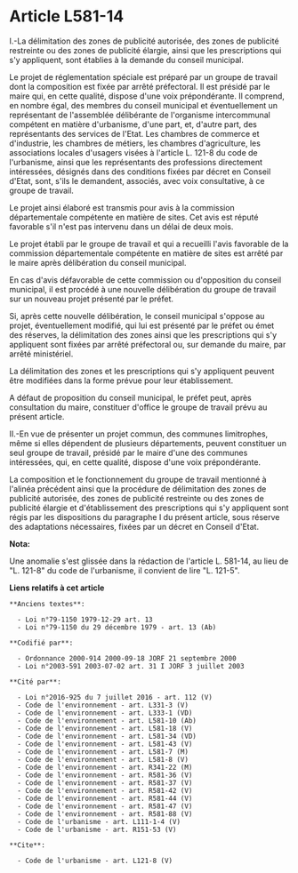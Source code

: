 # Article L581-14

I.-La délimitation des zones de publicité autorisée, des zones de publicité restreinte ou des zones de publicité élargie,
ainsi que les prescriptions qui s'y appliquent, sont établies à la demande du conseil municipal. 

Le projet de réglementation spéciale est préparé par un groupe de travail dont la composition est fixée par arrêté
préfectoral. Il est présidé par le maire qui, en cette qualité, dispose d'une voix prépondérante. Il comprend, en nombre
égal, des membres du conseil municipal et éventuellement un représentant de l'assemblée délibérante de l'organisme
intercommunal compétent en matière d'urbanisme, d'une part, et, d'autre part, des représentants des services de l'Etat. Les
chambres de commerce et d'industrie, les chambres de métiers, les chambres d'agriculture, les associations locales d'usagers
visées à l'article L. 121-8 du code de l'urbanisme, ainsi que les représentants des professions directement intéressées,
désignés dans des conditions fixées par décret en Conseil d'Etat, sont, s'ils le demandent, associés, avec voix consultative,
à ce groupe de travail. 

Le projet ainsi élaboré est transmis pour avis à la commission départementale compétente en matière de sites. Cet avis est
réputé favorable s'il n'est pas intervenu dans un délai de deux mois. 

Le projet établi par le groupe de travail et qui a recueilli l'avis favorable de la commission départementale compétente en
matière de sites est arrêté par le maire après délibération du conseil municipal. 

En cas d'avis défavorable de cette commission ou d'opposition du conseil municipal, il est procédé à une nouvelle
délibération du groupe de travail sur un nouveau projet présenté par le préfet. 

Si, après cette nouvelle délibération, le conseil municipal s'oppose au projet, éventuellement modifié, qui lui est présenté
par le préfet ou émet des réserves, la délimitation des zones ainsi que les prescriptions qui s'y appliquent sont fixées par
arrêté préfectoral ou, sur demande du maire, par arrêté ministériel. 

La délimitation des zones et les prescriptions qui s'y appliquent peuvent être modifiées dans la forme prévue pour leur
établissement.

A défaut de proposition du conseil municipal, le préfet peut, après consultation du maire, constituer d'office le groupe de
travail prévu au présent article. 

II.-En vue de présenter un projet commun, des communes limitrophes, même si elles dépendent de plusieurs départements,
peuvent constituer un seul groupe de travail, présidé par le maire d'une des communes intéressées, qui, en cette qualité,
dispose d'une voix prépondérante. 

La composition et le fonctionnement du groupe de travail mentionné à l'alinéa précédent ainsi que la procédure de
délimitation des zones de publicité autorisée, des zones de publicité restreinte ou des zones de publicité élargie et
d'établissement des prescriptions qui s'y appliquent sont régis par les dispositions du paragraphe I du présent article, sous
réserve des adaptations nécessaires, fixées par un décret en Conseil d'Etat.

**Nota:**

Une anomalie s'est glissée dans la rédaction de l'article L. 581-14, au lieu de "L. 121-8" du code de l'urbanisme, il
convient de lire "L. 121-5".

**Liens relatifs à cet article**

	**Anciens textes**:

	  - Loi n°79-1150 1979-12-29 art. 13
	  - Loi n°79-1150 du 29 décembre 1979 - art. 13 (Ab)

	**Codifié par**:

	  - Ordonnance 2000-914 2000-09-18 JORF 21 septembre 2000
	  - Loi n°2003-591 2003-07-02 art. 31 I JORF 3 juillet 2003

	**Cité par**:

	  - Loi n°2016-925 du 7 juillet 2016 - art. 112 (V)
	  - Code de l'environnement - art. L331-3 (V)
	  - Code de l'environnement - art. L333-1 (VD)
	  - Code de l'environnement - art. L581-10 (Ab)
	  - Code de l'environnement - art. L581-18 (V)
	  - Code de l'environnement - art. L581-34 (VD)
	  - Code de l'environnement - art. L581-43 (V)
	  - Code de l'environnement - art. L581-7 (M)
	  - Code de l'environnement - art. L581-8 (V)
	  - Code de l'environnement - art. R341-22 (M)
	  - Code de l'environnement - art. R581-36 (V)
	  - Code de l'environnement - art. R581-37 (V)
	  - Code de l'environnement - art. R581-42 (V)
	  - Code de l'environnement - art. R581-44 (V)
	  - Code de l'environnement - art. R581-47 (V)
	  - Code de l'environnement - art. R581-88 (V)
	  - Code de l'urbanisme - art. L111-1-4 (V)
	  - Code de l'urbanisme - art. R151-53 (V)

	**Cite**:

	  - Code de l'urbanisme - art. L121-8 (V)

